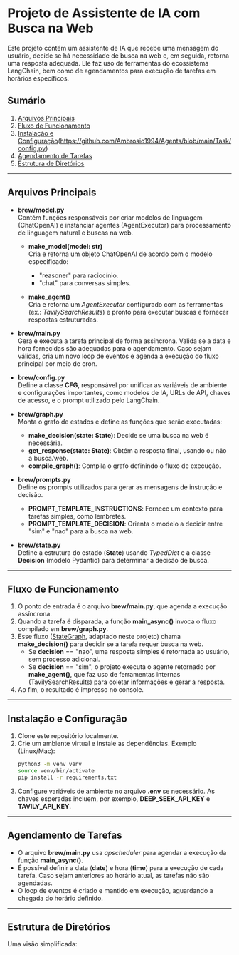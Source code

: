 # Projeto de Assistente de IA com Busca na Web

Este projeto contém um assistente de IA que recebe uma mensagem do usuário, decide se há necessidade de busca na web e, em seguida, retorna uma resposta adequada. Ele faz uso de ferramentas do ecossistema LangChain, bem como de agendamentos para execução de tarefas em horários específicos.

## Sumário

1. [Arquivos Principais](#arquivos-principais)  
2. [Fluxo de Funcionamento](#fluxo-de-funcionamento)  
3. [Instalação e Configuração](#[instalação-e-configuração])(https://github.com/Ambrosio1994/Agents/blob/main/Task/config.py)
4. [Agendamento de Tarefas](#agendamento-de-tarefas)  
5. [Estrutura de Diretórios](#estrutura-de-diretórios)  

---

## Arquivos Principais

- <b>brew/model.py</b>  
  Contém funções responsáveis por criar modelos de linguagem (ChatOpenAI) e instanciar agentes (AgentExecutor) para processamento de linguagem natural e buscas na web.

  - <b>make_model(model: str)</b>  
    Cria e retorna um objeto ChatOpenAI de acordo com o modelo especificado:  
    - "reasoner" para raciocínio.  
    - "chat" para conversas simples.

  - <b>make_agent()</b>  
    Cria e retorna um <i>AgentExecutor</i> configurado com as ferramentas (ex.: <i>TavilySearchResults</i>) e pronto para executar buscas e fornecer respostas estruturadas.

- <b>brew/main.py</b>  
  Gera e executa a tarefa principal de forma assíncrona. Valida se a data e hora fornecidas são adequadas para o agendamento. Caso sejam válidas, cria um novo loop de eventos e agenda a execução do fluxo principal por meio de cron.

- <b>brew/config.py</b>  
  Define a classe <b>CFG</b>, responsável por unificar as variáveis de ambiente e configurações importantes, como modelos de IA, URLs de API, chaves de acesso, e o prompt utilizado pelo LangChain.

- <b>brew/graph.py</b>  
  Monta o grafo de estados e define as funções que serão executadas:
  - <b>make_decision(state: State)</b>: Decide se uma busca na web é necessária.  
  - <b>get_response(state: State)</b>: Obtém a resposta final, usando ou não a busca/web.  
  - <b>compile_graph()</b>: Compila o grafo definindo o fluxo de execução.

- <b>brew/prompts.py</b>  
  Define os prompts utilizados para gerar as mensagens de instrução e decisão.  
  - <b>PROMPT_TEMPLATE_INSTRUCTIONS</b>: Fornece um contexto para tarefas simples, como lembretes.  
  - <b>PROMPT_TEMPLATE_DECISION</b>: Orienta o modelo a decidir entre "sim" e "nao" para a busca na web.

- <b>brew/state.py</b>  
  Define a estrutura do estado (<b>State</b>) usando <i>TypedDict</i> e a classe <b>Decision</b> (modelo Pydantic) para determinar a decisão de busca.

---

## Fluxo de Funcionamento

1. O ponto de entrada é o arquivo <b>brew/main.py</b>, que agenda a execução assíncrona.  
2. Quando a tarefa é disparada, a função <b>main_async()</b> invoca o fluxo compilado em <b>brew/graph.py</b>.  
3. Esse fluxo ([StateGraph](https://github.com/hwchase17/langchain), adaptado neste projeto) chama <b>make_decision()</b> para decidir se a tarefa requer busca na web.  
   - Se <b>decision</b> == "nao", uma resposta simples é retornada ao usuário, sem processo adicional.  
   - Se <b>decision</b> == "sim", o projeto executa o agente retornado por <b>make_agent()</b>, que faz uso de ferramentas internas (TavilySearchResults) para coletar informações e gerar a resposta.  
4. Ao fim, o resultado é impresso no console.

---

## Instalação e Configuração

1. Clone este repositório localmente.  
2. Crie um ambiente virtual e instale as dependências. Exemplo (Linux/Mac):  
   ```bash
   python3 -m venv venv
   source venv/bin/activate
   pip install -r requirements.txt
   ```
3. Configure variáveis de ambiente no arquivo <b>.env</b> se necessário. As chaves esperadas incluem, por exemplo, <b>DEEP_SEEK_API_KEY</b> e <b>TAVILY_API_KEY</b>.

---

## Agendamento de Tarefas

- O arquivo <b>brew/main.py</b> usa <i>apscheduler</i> para agendar a execução da função <b>main_async()</b>.  
- É possível definir a data (<b>date</b>) e hora (<b>time</b>) para a execução de cada tarefa. Caso sejam anteriores ao horário atual, as tarefas não são agendadas.  
- O loop de eventos é criado e mantido em execução, aguardando a chegada do horário definido.

---

## Estrutura de Diretórios

Uma visão simplificada: 
